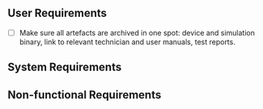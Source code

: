 ## User Requirements
- [ ] Make sure all artefacts are archived in one spot: device and simulation binary, link to relevant technician and user manuals, test reports.

## System Requirements


## Non-functional Requirements


